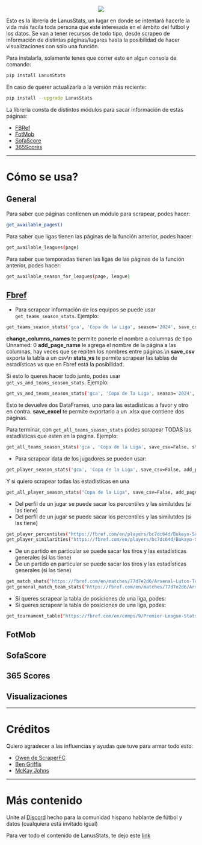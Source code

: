 <p align="center">
  <img src="https://raw.githubusercontent.com/federicorabanos/LanusStats/main/lanusstats-logo.png">
</p>

Esto es la líbreria de LanusStats, un lugar en donde se intentará hacerle la vida más facíla toda persona que este interesada en el ámbito del fútbol
y los datos. Se van a tener recursos de todo tipo, desde scrapeo de información de distintas páginas/lugares hasta la posibilidad de hacer visualizaciones
con solo una función.

Para instalarla, solamente tenes que correr esto en algun consola de comando:
```bash
pip install LanusStats
```
En caso de querer actualizarla a la versión más reciente:
```bash
pip install --upgrade LanusStats
```

La libreria consta de distintos módulos para sacar información de estas páginas:

* [FBRef](https://fbref.com/en/)
* [FotMob](https://www.fotmob.com/es)
* [SofaScore](https://sofascore.com/)
* [365Scores](https://www.365scores.com/es-mx/football)

---

# Cómo se usa?

## General

Para saber que páginas contienen un módulo para scrapear, podes hacer:
```bash
get_available_pages()
```
Para saber que ligas tienen las páginas de la función anterior, podes hacer:
```bash
get_available_leagues(page)
```
Para saber que temporadas tienen las ligas de las páginas de la función anterior, podes hacer:
```bash
get_available_season_for_leagues(page, league)
```

## [Fbref](https://github.com/federicorabanos/LanusStats/blob/main/LanusStats/fbref.py)

* Para scrapear información de los equipos se puede usar ```get_teams_season_stats```. Ejemplo:
```bash
get_teams_season_stats('gca', 'Copa de la Liga', season='2024', save_csv=False, stats_vs=False, change_columns_names=False, add_page_name=False)
```
**change_columns_names** te permite ponerle el nombre a columnas de tipo Unnamed: 0
**add_page_name** le agrega el nombre de la página a las columnas, hay veces que se repiten los nombres entre páginas.\n
**save_csv** exporta la tabla a un csv\n
**stats_vs** te permite scrapear las tablas de estadísticas vs que en Fbref está la posibilidad.

Si esto lo queres hacer todo junto, podes usar ```get_vs_and_teams_season_stats```. Ejemplo:
```bash
get_vs_and_teams_season_stats('gca', 'Copa de la Liga', season='2024', save_excel=False, stats_vs=False, change_columns_names=False, add_page_name=False)
```
Esto te devuelve dos DataFrames, uno para las estadísticas a favor y otro en contra.
**save_excel** te permite exportarlo a un .xlsx que contiene dos páginas.

Para terminar, con ```get_all_teams_season_stats``` podes scrapear TODAS las estadísticas que esten en la pagina. Ejemplo:
```bash
get_all_teams_season_stats('gca', 'Copa de la Liga', save_csv=False, stats_vs=False, change_columns_names=False, add_page_name=False)
```

* Para scrapear data de los jugadores se pueden usar:
```bash
get_player_season_stats('gca', 'Copa de la Liga', save_csv=False, add_page_name=False)
```
Y si quiero scrapear todas las estadísticas en una
```bash
get_all_player_season_stats("Copa de la Liga", save_csv=False, add_page_name=False)
```

* Del perfil de un jugar se puede sacar los percentiles y las similutdes (si las tiene)
* Del perfil de un jugar se puede sacar los percentiles y las similutdes (si las tiene)
```bash
get_player_percentiles("https://fbref.com/en/players/bc7dc64d/Bukayo-Saka")
get_player_similarities("https://fbref.com/en/players/bc7dc64d/Bukayo-Saka")
```

* De un partido en particular se puede sacar los tiros y las estadísticas generales (si las tiene)
* De un partido en particular se puede sacar los tiros y las estadísticas generales (si las tiene)
```bash
get_match_shots("https://fbref.com/en/matches/77d7e2d6/Arsenal-Luton-Town-April-3-2024-Premier-League")
get_general_match_team_stats("https://fbref.com/en/matches/77d7e2d6/Arsenal-Luton-Town-April-3-2024-Premier-League")
```

* Si queres scrapear la tabla de posiciones de una liga, podes:
* Si queres scrapear la tabla de posiciones de una liga, podes:
```bash
get_tournament_table("https://fbref.com/en/comps/9/Premier-League-Stats")
```

## FotMob

## SofaScore

## 365 Scores

## Visualizaciones

---

# Créditos

Quiero agradecer a las influencias y ayudas que tuve para armar todo esto:

* [Owen de ScraperFC](https://github.com/oseymour/ScraperFC)
* [Ben Griffis](https://github.com/griffisben/Soccer-Analyses)
* [McKay Johns](https://www.youtube.com/@McKayJohns)

---

# Más contenido

Unite al [Discord](https://discord.gg/3Nk7Pe6mb8) hecho para la comunidad hispano hablante de fútbol y datos (cualquiera está invitado igual)

Para ver todo el contenido de LanusStats, te dejo este [link](https://linktr.ee/lanusstats)
